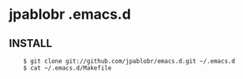 # jpablobr .emacs.d #

## INSTALL

        $ git clone git://github.com/jpablobr/emacs.d.git ~/.emacs.d
        $ cat ~/.emacs.d/Makefile

